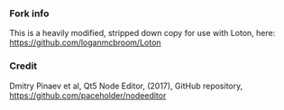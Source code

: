 ### Fork info
This is a heavily modified, stripped down copy for use with Loton, here: https://github.com/loganmcbroom/Loton

### Credit
Dmitry Pinaev et al, Qt5 Node Editor, (2017), GitHub repository, https://github.com/paceholder/nodeeditor

